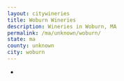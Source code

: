 ```yaml
---
layout: citywineries
title: Woburn Wineries
description: Wineries in Woburn, MA
permalink: /ma/unknown/woburn/
state: ma
county: unknown
city: woburn
---
```

-
